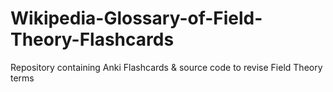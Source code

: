 # Wikipedia-Glossary-of-Field-Theory-Flashcards
Repository containing Anki Flashcards &amp; source code to revise Field Theory terms
